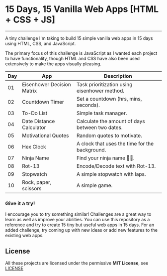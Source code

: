 # 15 Days, 15 Vanilla Web Apps [HTML + CSS + JS]

---

A tiny challenge I'm taking to build 15 simple vanilla web apps in 15 days using HTML, CSS, and JavaScript.

The primary focus of this challenge is JavaScript as I wanted each project to have functionality, though HTML and CSS have also been used extensively to make the apps visually pleasing.

| Day | App | Description |
| --- | --- | --- |
| 01 | Eisenhower Decision Matrix | Task prioritization using eisenhower method. |
| 02 | Countdown Timer | Set a countdown (hrs, mins, seconds). |
| 03 | To-Do List | Simple task manager. |
| 04 | Date Distance Calculator | Calculate the amount of days between two dates. |
| 05 | Motivational Quotes | Random quotes to motivate. |
| 06 | Hex Clock | A clock that uses the time for the background. |
| 07 | Ninja Name | Find your ninja name 🐱‍👤. |
| 08 | Rot-13 | Encode/Decode text with Rot-13. |
| 09 | Stopwatch | A simple stopwatch with laps. |
| 10 | Rock, paper, scissors | A simple game. |

### Give it a try!

I encourage you to try something similar! Challenges are a great way to learn as well as improve your abilities. You can use this repository as a reference and try to create 15 tiny but useful web apps in 15 days. For an added challenge, try coming up with new ideas or add new features to the existing web apps.

License
----

All these projects are licensed under the permissive **MIT License**, see [LICENSE](LICENSE)
